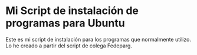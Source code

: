 # Mi Script de instalación de programas para Ubuntu
Este es mi script de instalación para los programas que normalmente utilizo. Lo he creado a partir del script de colega Fedeparg.
